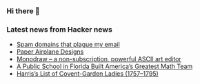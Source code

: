 ### Hi there 👋

<!--
**arashid-sh/arashid-sh** is a ✨ _special_ ✨ repository because its `README.md` (this file) appears on your GitHub profile.

Here are some ideas to get you started:

- 🔭 I’m currently working on ...
- 🌱 I’m currently learning ...
- 👯 I’m looking to collaborate on ...
- 🤔 I’m looking for help with ...
- 💬 Ask me about ...
- 📫 How to reach me: ...
- 😄 Pronouns: ...
- ⚡ Fun fact: ...
-->

### Latest news from Hacker news
<!-- BLOG-POST-LIST:START -->
- [Spam domains that plague my email](https://gist.github.com/brandedoutcast/d21ac9ce216f90f77513c76c25b1cd68)
- [Paper Airplane Designs](https://www.foldnfly.com/#/1-1-1-1-1-1-1-1-2)
- [Monodraw – a non-subscription, powerful ASCII art editor](https://blog.helftone.com/monodraw-v1.6/)
- [A Public School in Florida Built America’s Greatest Math Team](https://www.wsj.com/articles/the-secrets-of-americas-greatest-high-school-math-team-11657791000)
- [Harris’s List of Covent-Garden Ladies &lpar;1757–1795&rpar;](https://publicdomainreview.org/collection/harris-list-of-covent-garden-ladies/)
<!-- BLOG-POST-LIST:END -->
